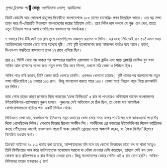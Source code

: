 *সুপার টুয়েলভ পর্ব* **▌ভেন্যু:** *অ্যাডিলেড ওভাল, অ্যাডিলেড*

বিরাট কোহলি আর লোকেশ রাহুলের ফিফটিতে বাংলাদেশকে ১৮৫ রানের চ্যালেঞ্জিং লক্ষ্য দিয়েছিল ভারত। এত বড় লক্ষ্য তাড়া করে টি-টোয়েন্টি বিশ্বকাপে বাংলাদেশের জয়ের ইতিহাস নেই। তবে লিটন দাস দলকে যে শুরু এনে দেন, তাতে নতুন ইতিহাস গড়ার আশা দেখছিলেন বাংলাদেশের সমর্থকেরা।

৭ ওভারে বিনা উইকেটে ৬৬ রান তুলে ফেলেছিলেন নাজমুল হোসেন ও লিটন। এর মধ্যে লিটনেরই রান ৫৯! এমন সময় অ্যাডিলেডের আকাশ বেয়ে নামে অঝোর বৃষ্টি। সেই বৃষ্টি বাংলাদেশের জন্য আনন্দের বার্তাও বয়ে আনে। কারণ, ডিএলএস পদ্ধতিতে বাংলাদেশ তখন ১৭ রানে এগিয়ে ছিল।

প্রায় ৫২ মিনিট খেলা বন্ধ থাকার পর আম্পায়ার মারাইস এরাসমাস ও ক্রিস ব্রাউন এবং ম্যাচ রেফারি ডেভিড বুন যখন সাকিব আল হাসানের দলের জন্য নতুন লক্ষ্য ঠিক করে দিলেন, তখনো মাঠ ভেজা ও পিচ্ছিল ছিল।

সাকিব পরে দাবি করেন, তিনি ভেজা মাঠে খেলতে চাননি। এরপরও খেলানো হয়েছে। বৃষ্টি থামার পর বাংলাদেশের নতুন লক্ষ্য দাঁড়িয়েছিল ১৬ ওভারে ১৫১ রান। কিন্তু বাংলাদেশ করতে পারে ১৪৫। ভেজা মাঠে পিছলে পড়ে গিয়ে রানআউট হন লিটন।

ম্যাচ শেষে হারের কারণ জানাতে গিয়ে ভারতের ‘ফেক ফিল্ডিংয়ে’ ৫ রান না পাওয়ারও অভিযোগ আনেন বাংলাদেশের উইকেটকিপার-ব্যাটসম্যান নুরুল হাসান। নুরুলের সেই অভিযোগ যে ঠিক ছিল, তা বোঝা যায় সামাজিক যোগাযোগমাধ্যমে ছড়িয়ে পড়া একটি ভিডিও থেকে।

ভিডিওতে দেখা যায়, বাংলাদেশের ইনিংসের সপ্তম ওভারের খেলা চলার সময় অক্ষর প্যাটেলের বলে ব্যাকওয়ার্ড পয়েন্টের দিকে খেলেছিলেন লিটন। সেখানে ফিল্ডার ছিলেন অর্শদীপ সিং। অর্শদীপের থ্রো ভারতের উইকেটকিপার দিনেশ কার্তিকের কাছে পৌঁছানোর আগেই ব্যাকওয়ার্ড পয়েন্টে থাকা কোহলি থ্রোয়ের মতো অঙ্গভঙ্গি করেন, যা ‘ফেক ফিল্ডিং’ হিসেবে বিবেচিত হওয়ার কথা।

ক্রিকেট আইনের ৪১.৫.১ ধারায় বলা হয়েছে, আম্পায়ারদের যদি মনে হয় কোনো ফিল্ডারের হাতে বল না থাকা সত্ত্বেও তিনি ফিল্ডিংয়ের ভান করে ব্যাটসম্যানের মনোযোগ সরানো বা ধোঁকা দেওয়ার চেষ্টা করেছেন, তাহলে সেই বল ডেড ঘোষণা করে প্রতিপক্ষকে ৫ রান উপহার দেওয়া হবে। কিন্তু বাংলাদেশের স্কোরে সেদিন এই ৫ রান যোগ হয়নি। সাকিব-লিটনদের হারের ব্যবধানও ৫ রান!
